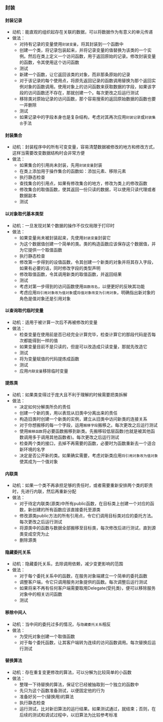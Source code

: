 ### 封装


#### 封装记录

- 动机：能直观的组织起存在关联的数据，可以将数据作为有意义的单元传递
- 做法：
  - 对持有记录的变量使用`封装变量`，将其封装到一个函数中
  - 创建一个类，将记录包装起来，并将记录变量的值替换为该类的一个实例。然后在类上定义一个访问函数，用于返回原始的记录。修改封装变量的函数，令其使用这个访问函数
  - 测试
  - 新建一个函数，让它返回该类的对象，而非那条原始的记录
  - 对于该记录的每个使用点，将原先返回记录的函数调用替换为那个返回实例对象的函数调用。使用对象上的访问函数来获取数据的字段，如果该字段的访问函数还不存在，那就创建一个。每次更改之后运行测试
  - 移除类对原始记录的访问函数，那个容易搜索的返回原始数据的函数也要一并删除
  - 测试
  - 如果记录中的字段本身也是复杂结构，考虑对其再次应用`封装记录`或`封装集合`手法


#### 封装集合

- 动机：封装程序中的所有可变变量，容易清楚数据被修改的地方和修改方式，这样当需要改变数据结构时会非常方便
- 做法：
  - 如果集合的引用尚未封装，先用`封装变量`封装
  - 在类上添加用于操作集合的函数如：添加元素、移除元素
  - 执行静态检查
  - 查找集合的引用点，如果有修改集合的地方，修改为类上的修改函数
  - 修改集合的取值函数，使其返回一份只读的数据，可以使用只读代理或者数据副本
  - 测试


#### 以对象取代基本类型

- 动机：一旦发现对某个数据的操作不仅仅局限于打印时
- 做法：
  - 如果变量尚未被封装起来，先使用`封装变量`封装它
  - 为这个数据值创建一个简单的类。类的构造函数应该保存这个数据值，并为它提供一个取值函数
  - 执行静态检查
  - 修改第一步得到的设值函数，令其创建一个新类的对象并将其存入字段，如果有必要的话，同时修改字段的类型声明
  - 修改取值函数，令其调用新类的取值函数，并返回结果
  - 测试
  - 考虑对第一步得到的访问函数使用`函数改名`，以便更好的反映其功能
  - 考虑应用`将引用对象改为值对象`或`将值对象改变为引用对象`，明确指出新对象的角色是值对象还是引用对象


#### 以查询取代临时变量

- 动机：适用于被计算一次后不再被修改的变量
- 做法：
  - 检查变量在使用前是否已经完全计算完毕，检查计算它的那段代码是否每次都能得到一样的值
  - 如果变量目前不是只读的，但是可以改造成只读变量，那就先改造它
  - 测试
  - 将为变量赋值的代码提炼成函数
  - 测试
  - 应用`内联变量`移除临时变量


#### 提炼类

- 动机：如果类变得过于庞大且不利于理解的时候需要把类拆解
- 做法：
  - 决定如何分解类所负的责任
  - 创建一个新的类，用以表现从旧类中分离出来的责任
  - 构造旧类时创建一个新类的实例，建立从旧类中访问新类的连接关系
  - 对于你想搬移的每一个字段，运用`搬移字段`搬移之。每次更改之后运行测试
  - 使用`搬移函数`将必要函数搬移到新类。先搬移较低层函数(也就是被其他函数调用多于调用其他函数者)。每次更改之后运行测试
  - 检查两个类的接口，去掉不再需要的函数，必要时为函数重新去一个适合新环境的名字
  - 决定是否公开新的类。如果确实需要，考虑对新类应用`将引用对象改为值对象`使其成为一个值对象


#### 内联类

- 动机：如果一个类不再承担足够的责任时，或者需要重新安排两个类的职责时，先进行内联，然后再重新分配
- 做法：
  - 对于待定内联类(源类)中所有public函数，在目标类上创建一个对应的函数，新创建的所有函数应该直接委托至源类
  - 修改源类public方法的所有引用点，令它们调用目标类对应的委托方法。每次更改之后运行测试
  - 将源类中的函数与数据全部搬移至目标类，每次修改后进行测试，直到源类变成空壳为止
  - 删除源类


#### 隐藏委托关系

- 动机：隐藏委托关系，去除调用依赖，减少变更影响的范围
- 做法：
  - 对于每个委托关系中的函数，在服务对象端建立一个简单的委托函数
  - 调整客户端，令它只调用服务对象提供的函数。每次调整后运行测试
  - 如果将来不再有任何客户端需要取用Delegate(受托类)，便可以移除服务对象中的相关访问函数
  - 测试


#### 移除中间人 

- 动机：当中间的委托过多的情况，与`隐藏委托关系`相反
- 做法：
  - 为受托对象创建一个取值函数
  - 对于每个委托函数，让其客户端转为连续的访问函数调用。每次替换后运行测试


#### 替换算法

- 动机：存在重复变更修改的算法，可以分解为比较简单的小函数
- 做法：
  - 整理一下待替换的算法，保证它已经被抽取到一个独立的函数中
  - 先只为这个函数准备测试，以便固定他的行为
  - 准备好另一个(替换用)的算法
  - 执行静态检查
  - 运行测试，比对新旧算法的运行结果。如果测试通过，就结束；否则，在后续的测试和调试过程中，以旧算法为比较参考标准